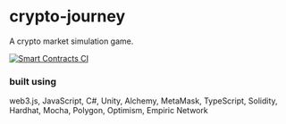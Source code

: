 # crypto-journey
A crypto market simulation game.

[![Smart Contracts CI](https://github.com/globalsculptor/crypto-journey/actions/workflows/contracts-test.yml/badge.svg)](https://github.com/globalsculptor/crypto-journey/actions/workflows/contracts-test.yml)

### built using

web3.js, JavaScript, C#, Unity, Alchemy, MetaMask, TypeScript, Solidity, Hardhat, Mocha, Polygon, Optimism, Empiric Network

